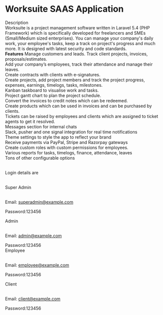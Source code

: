 # Worksuite SAAS Application

Description<br>
Worksuite is a project management software written in Laravel 5.4 (PHP Framework) which is specifically developed for freelancers and SMEs (Small/Medium sized enterprises). You can manage your company's daily work, your employee's tasks, keep a track on project's progress and much more. It is designed with latest security and code standards.<br>
**Features**
Manage customers and leads. Track client projects, invoices, proposals/estimates.<br>
Add your company’s employees, track their attendance and manage their leaves.<br>
Create contracts with clients with e-signatures.<br>
Create projects, add project members and track the project progress, expenses, earnings, timelogs, tasks, milestones.<br>
Kanban taskboard to visualise work and tasks.<br>
Project gantt chart to plan the project schedule.<br>
Convert the invoices to credit notes which can be redeemed.<br>
Create products which can be used in invoices and can be purchased by clients.<br>
Tickets can be raised by employees and clients which are assigned to ticket agents to get it resolved.<br>
Messages section for internal chats<br>
Slack, pusher and one signal integration for real time notifications<br>
Theme settings to style the app to reflect your brand<br>
Receive payments via PayPal, Stripe and Razorpay gateways<br>
Create custom roles with custom permissions for employees.<br>
Various reports for tasks, timelogs, finance, attendance, leaves<br>
Tons of other configurable options<br>

<br>
Login details are<br><br>
 
Super Admin<br><br>

Email: superadmin@example.com<br>

Password:123456<br>
                
Admin<br><br>

Email: admin@example.com<br>

Password:123456<br>
Employee<br><br>

Email: employee@example.com<br>

Password:123456<br>

Client<br><br>

Email: client@example.com<br>

Password:123456<br>
